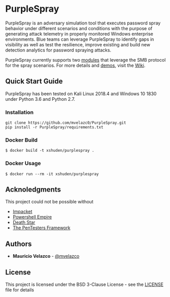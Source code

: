 # PurpleSpray

PurpleSpray is an adversary simulation tool that executes password spray behavior under different scenarios and conditions with the purpose of generating attack telemetry in properly monitored Windows enterprise environments. Blue teams can leverage PurpleSpray to identify gaps in visibility as well as test the resilience, improve existing and build new detection analytics for password spraying attacks.

PurpleSpray currently supports two [modules](https://github.com/mvelazc0/PurpleSpray/wiki/Modules) that leverage the SMB protocol for the spray scenarios. For more details and [demos](https://github.com/mvelazc0/PurpleSpray/wiki/Demos), visit the [Wiki](https://github.com/mvelazc0/PurpleSpray/wiki/Home).

## Quick Start Guide

PurpleSpray has been tested on Kali Linux 2018.4 and Windows 10 1830 under Python 3.6 and Python 2.7.

### Installation

```
git clone https://github.com/mvelazc0/PurpleSpray.git
pip install -r PurpleSpray/requirements.txt
```

 ### Docker Build

 ```
 $ docker build -t xshuden/purplespray .
 ```

### Docker Usage

 ```
 $ docker run --rm -it xshuden/purplespray
 ```



## Acknoledgments

This project could not be possible without

* [Impacket](https://github.com/SecureAuthCorp/impacket)
* [Powershell Empire](https://github.com/EmpireProject/Empire)
* [Death Star](https://github.com/byt3bl33d3r/DeathStar)
* [The PenTesters Framework](https://github.com/trustedsec/ptf)

## Authors

* **Mauricio Velazco** - [@mvelazco](https://twitter.com/mvelazco)

## License

This project is licensed under the BSD 3-Clause License - see the [LICENSE](LICENSE) file for details
